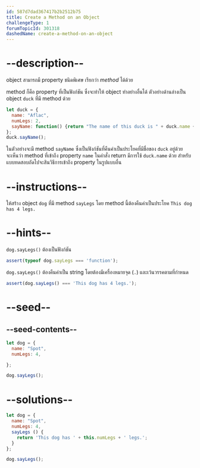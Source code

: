 ```yaml
---
id: 587d7dad367417b2b2512b75
title: Create a Method on an Object
challengeType: 1
forumTopicId: 301318
dashedName: create-a-method-on-an-object
---
```


# --description--

object สามารถมี property ชนิดพิเศษ เรียกว่า <dfn>method</dfn> ได้ด้วย

method ก็คือ property ที่เป็นฟังก์ชัน ซึ่งจะทำให้ object ทำอย่างอื่นได้ 
ตัวอย่างด้านล่างเป็น object `duck` ที่มี method ด้วย

```js
let duck = {
  name: "Aflac",
  numLegs: 2,
  sayName: function() {return "The name of this duck is " + duck.name + ".";}
};
duck.sayName();
```

ในตัวอย่างจะมี method `sayName` ซึ่งเป็นฟังก์ชันที่คืนค่าเป็นประโยคที่มีชื่อของ `duck` อยู่ด้วย  
จะเห็นว่า method ที่เข้าถึง property `name` ในคำสั่ง return มีการใช้ `duck.name` ด้วย สำหรับแบบทดสอบถัดไปจะสินวิธีการเข้าถึง property ในรูปแบบอื่น 

# --instructions--

ให้สร้าง object `dog` ที่มี method `sayLegs` โดย method นี้ต้องคืนค่าเป็นประโยค `This dog has 4 legs.`

# --hints--

`dog.sayLegs()` ต้องเป็นฟังก์ชัน

```js
assert(typeof dog.sayLegs === 'function');
```

`dog.sayLegs()` ต้องคืนค่าเป็น string โดยต้องมีเครื่องหมายจุด (`.`) และเว้นวรรคตามที่กำหนด

```js
assert(dog.sayLegs() === 'This dog has 4 legs.');
```

# --seed--

## --seed-contents--

```js
let dog = {
  name: "Spot",
  numLegs: 4,

};

dog.sayLegs();
```

# --solutions--

```js
let dog = {
  name: "Spot",
  numLegs: 4,
  sayLegs () {
    return 'This dog has ' + this.numLegs + ' legs.';
  }
};

dog.sayLegs();
```
